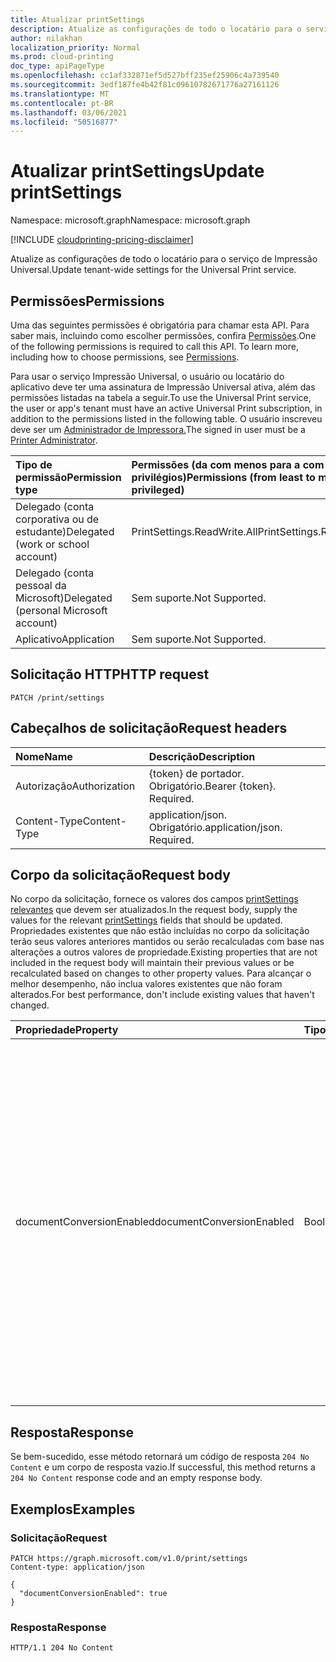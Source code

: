 ```yaml
---
title: Atualizar printSettings
description: Atualize as configurações de todo o locatário para o serviço de Impressão Universal.
author: nilakhan
localization_priority: Normal
ms.prod: cloud-printing
doc_type: apiPageType
ms.openlocfilehash: cc1af332871ef5d527bff235ef25906c4a739540
ms.sourcegitcommit: 3edf187fe4b42f81c09610782671776a27161126
ms.translationtype: MT
ms.contentlocale: pt-BR
ms.lasthandoff: 03/06/2021
ms.locfileid: "50516877"
---
```

# <a name="update-printsettings"></a><span data-ttu-id="e8576-103">Atualizar printSettings</span><span class="sxs-lookup"><span data-stu-id="e8576-103">Update printSettings</span></span>
<span data-ttu-id="e8576-104">Namespace: microsoft.graph</span><span class="sxs-lookup"><span data-stu-id="e8576-104">Namespace: microsoft.graph</span></span>

[!INCLUDE [cloudprinting-pricing-disclaimer](../../includes/cloudprinting-pricing-disclaimer.md)]

<span data-ttu-id="e8576-105">Atualize as configurações de todo o locatário para o serviço de Impressão Universal.</span><span class="sxs-lookup"><span data-stu-id="e8576-105">Update tenant-wide settings for the Universal Print service.</span></span>

## <a name="permissions"></a><span data-ttu-id="e8576-106">Permissões</span><span class="sxs-lookup"><span data-stu-id="e8576-106">Permissions</span></span>
<span data-ttu-id="e8576-p101">Uma das seguintes permissões é obrigatória para chamar esta API. Para saber mais, incluindo como escolher permissões, confira [Permissões](/graph/permissions-reference).</span><span class="sxs-lookup"><span data-stu-id="e8576-p101">One of the following permissions is required to call this API. To learn more, including how to choose permissions, see [Permissions](/graph/permissions-reference).</span></span>

<span data-ttu-id="e8576-109">Para usar o serviço Impressão Universal, o usuário ou locatário do aplicativo deve ter uma assinatura de Impressão Universal ativa, além das permissões listadas na tabela a seguir.</span><span class="sxs-lookup"><span data-stu-id="e8576-109">To use the Universal Print service, the user or app's tenant must have an active Universal Print subscription, in addition to the permissions listed in the following table.</span></span> <span data-ttu-id="e8576-110">O usuário inscreveu deve ser um [Administrador de Impressora.](/azure/active-directory/users-groups-roles/directory-assign-admin-roles#printer-administrator)</span><span class="sxs-lookup"><span data-stu-id="e8576-110">The signed in user must be a [Printer Administrator](/azure/active-directory/users-groups-roles/directory-assign-admin-roles#printer-administrator).</span></span>

|<span data-ttu-id="e8576-111">Tipo de permissão</span><span class="sxs-lookup"><span data-stu-id="e8576-111">Permission type</span></span> | <span data-ttu-id="e8576-112">Permissões (da com menos para a com mais privilégios)</span><span class="sxs-lookup"><span data-stu-id="e8576-112">Permissions (from least to most privileged)</span></span> |
|:---------------|:--------------------------------------------|
|<span data-ttu-id="e8576-113">Delegado (conta corporativa ou de estudante)</span><span class="sxs-lookup"><span data-stu-id="e8576-113">Delegated (work or school account)</span></span>| <span data-ttu-id="e8576-114">PrintSettings.ReadWrite.All</span><span class="sxs-lookup"><span data-stu-id="e8576-114">PrintSettings.ReadWrite.All</span></span> |
|<span data-ttu-id="e8576-115">Delegado (conta pessoal da Microsoft)</span><span class="sxs-lookup"><span data-stu-id="e8576-115">Delegated (personal Microsoft account)</span></span>|<span data-ttu-id="e8576-116">Sem suporte.</span><span class="sxs-lookup"><span data-stu-id="e8576-116">Not Supported.</span></span>|
|<span data-ttu-id="e8576-117">Aplicativo</span><span class="sxs-lookup"><span data-stu-id="e8576-117">Application</span></span>|<span data-ttu-id="e8576-118">Sem suporte.</span><span class="sxs-lookup"><span data-stu-id="e8576-118">Not Supported.</span></span>|

## <a name="http-request"></a><span data-ttu-id="e8576-119">Solicitação HTTP</span><span class="sxs-lookup"><span data-stu-id="e8576-119">HTTP request</span></span>

<!-- {
  "blockType": "ignored"
}
-->
``` http
PATCH /print/settings
```

## <a name="request-headers"></a><span data-ttu-id="e8576-120">Cabeçalhos de solicitação</span><span class="sxs-lookup"><span data-stu-id="e8576-120">Request headers</span></span>
|<span data-ttu-id="e8576-121">Nome</span><span class="sxs-lookup"><span data-stu-id="e8576-121">Name</span></span>|<span data-ttu-id="e8576-122">Descrição</span><span class="sxs-lookup"><span data-stu-id="e8576-122">Description</span></span>|
|:---|:---|
|<span data-ttu-id="e8576-123">Autorização</span><span class="sxs-lookup"><span data-stu-id="e8576-123">Authorization</span></span>|<span data-ttu-id="e8576-p103">{token} de portador. Obrigatório.</span><span class="sxs-lookup"><span data-stu-id="e8576-p103">Bearer {token}. Required.</span></span>|
|<span data-ttu-id="e8576-126">Content-Type</span><span class="sxs-lookup"><span data-stu-id="e8576-126">Content-Type</span></span>|<span data-ttu-id="e8576-p104">application/json. Obrigatório.</span><span class="sxs-lookup"><span data-stu-id="e8576-p104">application/json. Required.</span></span>|

## <a name="request-body"></a><span data-ttu-id="e8576-129">Corpo da solicitação</span><span class="sxs-lookup"><span data-stu-id="e8576-129">Request body</span></span>
<span data-ttu-id="e8576-130">No corpo da solicitação, fornece os valores dos campos [printSettings relevantes](../resources/printsettings.md) que devem ser atualizados.</span><span class="sxs-lookup"><span data-stu-id="e8576-130">In the request body, supply the values for the relevant [printSettings](../resources/printsettings.md) fields that should be updated.</span></span> <span data-ttu-id="e8576-131">Propriedades existentes que não estão incluídas no corpo da solicitação terão seus valores anteriores mantidos ou serão recalculadas com base nas alterações a outros valores de propriedade.</span><span class="sxs-lookup"><span data-stu-id="e8576-131">Existing properties that are not included in the request body will maintain their previous values or be recalculated based on changes to other property values.</span></span> <span data-ttu-id="e8576-132">Para alcançar o melhor desempenho, não inclua valores existentes que não foram alterados.</span><span class="sxs-lookup"><span data-stu-id="e8576-132">For best performance, don't include existing values that haven't changed.</span></span>

| <span data-ttu-id="e8576-133">Propriedade</span><span class="sxs-lookup"><span data-stu-id="e8576-133">Property</span></span>     | <span data-ttu-id="e8576-134">Tipo</span><span class="sxs-lookup"><span data-stu-id="e8576-134">Type</span></span>        | <span data-ttu-id="e8576-135">Descrição</span><span class="sxs-lookup"><span data-stu-id="e8576-135">Description</span></span> |
|:-------------|:------------|:------------|
|<span data-ttu-id="e8576-136">documentConversionEnabled</span><span class="sxs-lookup"><span data-stu-id="e8576-136">documentConversionEnabled</span></span>|<span data-ttu-id="e8576-137">Booliano</span><span class="sxs-lookup"><span data-stu-id="e8576-137">Boolean</span></span>|<span data-ttu-id="e8576-138">Especifica se a conversão de documento está habilitada para o locatário.</span><span class="sxs-lookup"><span data-stu-id="e8576-138">Specifies whether document conversion is enabled for the tenant.</span></span> <span data-ttu-id="e8576-139">Se a conversão de documento estiver habilitada, o serviço de Impressão Universal converterá automaticamente documentos em um formato compatível com a impressora (por exemplo, XPS em PDF) quando necessário.</span><span class="sxs-lookup"><span data-stu-id="e8576-139">If document conversion is enabled, Universal Print service will automatically convert documents into a format compatible with the printer (for example, XPS to PDF) when needed.</span></span>|

## <a name="response"></a><span data-ttu-id="e8576-140">Resposta</span><span class="sxs-lookup"><span data-stu-id="e8576-140">Response</span></span>

<span data-ttu-id="e8576-141">Se bem-sucedido, esse método retornará um código de resposta `204 No Content` e um corpo de resposta vazio.</span><span class="sxs-lookup"><span data-stu-id="e8576-141">If successful, this method returns a `204 No Content` response code and an empty response body.</span></span>

## <a name="examples"></a><span data-ttu-id="e8576-142">Exemplos</span><span class="sxs-lookup"><span data-stu-id="e8576-142">Examples</span></span>

### <a name="request"></a><span data-ttu-id="e8576-143">Solicitação</span><span class="sxs-lookup"><span data-stu-id="e8576-143">Request</span></span>
<!-- {
  "blockType": "request",
  "name": "update_printsettings"
}
-->
``` http
PATCH https://graph.microsoft.com/v1.0/print/settings
Content-type: application/json

{
  "documentConversionEnabled": true
}
```

### <a name="response"></a><span data-ttu-id="e8576-144">Resposta</span><span class="sxs-lookup"><span data-stu-id="e8576-144">Response</span></span>

<!-- {
  "blockType": "response",
  "truncated": true,
  "@odata.type": "microsoft.graph.printSettings"
}
-->
``` http
HTTP/1.1 204 No Content
```

